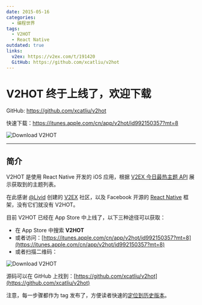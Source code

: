 ```yaml
---
date: 2015-05-16
categories:
  - 编程世界
tags:
  - V2HOT
  - React Native
outdated: true
links:
  v2ex: https://v2ex.com/t/191420
  GitHub: https://github.com/xcatliu/v2hot
---
```


# V2HOT 终于上线了，欢迎下载

GitHub: https://github.com/xcatliu/v2hot

快速下载：https://itunes.apple.com/cn/app/v2hot/id992150357?mt=8

![Download V2HOT](https://i.v2ex.co/feN495xC.png)

---

## 简介

V2HOT 是使用 React Native 开发的 iOS 应用，根据 [V2EX 今日最热主题 API](https://www.v2ex.com/api/topics/hot.json) 展示获取到的主题列表。

在此感谢 [@Livid](https://www.v2ex.com/member/livid) 创建的 [V2EX](https://v2ex.com/) 社区，以及 Facebook 开源的 [React Native](http://facebook.github.io/react-native/) 框架，没有它们就没有 V2HOT。

目前 V2HOT 已经在 App Store 中上线了，以下三种途径可以获取：

*   在 App Store 中搜索 **V2HOT**
*   或者访问：[https://itunes.apple.com/cn/app/v2hot/id992150357?mt=8](https://itunes.apple.com/cn/app/v2hot/id992150357?mt=8)
*   或者扫描二维码：

![Download V2HOT](https://i.v2ex.co/feN495xC.png)

源码可以在 GitHub 上找到：[https://github.com/xcatliu/v2hot](https://github.com/xcatliu/v2hot)

注意，每一步骤都作为 tag 发布了，方便读者快速的[定位到历史版本](https://github.com/xcatliu/V2HOT/releases)。
